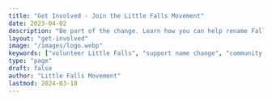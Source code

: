 ```yaml
---
title: "Get Involved - Join the Little Falls Movement"
date: 2023-04-02
description: "Be part of the change. Learn how you can help rename Falls Church to Little Falls through volunteering, spreading the word, or joining our events."
layout: "get-involved"
image: "/images/logo.webp"
keywords: ["volunteer Little Falls", "support name change", "community involvement", "Falls Church rename", "Little Falls Movement", "community action", "Virginia community", "get involved"]
type: "page"
draft: false
author: "Little Falls Movement"
lastmod: 2024-03-18
---
```

